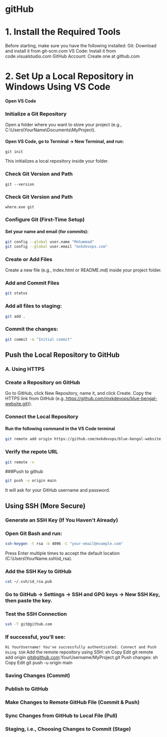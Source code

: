 # gitHub
# 1. Install the Required Tools

Before starting, make sure you have the following installed:
Git: Download and install it from git-scm.com
VS Code: Install it from code.visualstudio.com
GitHub Account: Create one at github.com

# 2. Set Up a Local Repository in Windows Using VS Code

#### Open VS Code
### Initialize a Git Repository

Open a folder where you want to store your project (e.g., C:\Users\YourName\Documents\MyProject).

#### Open VS Code, go to Terminal → New Terminal, and run:

```base
git init

```
This initializes a local repository inside your folder.

### Check Git Version and Path

```base
git --version
```
### Check Git Version and Path
```base
where.exe git
```
### Configure Git (First-Time Setup)
#### Set your name and email (for commits):

```bash
git config --global user.name "Mohammad"
git config --global user.email "mxkdevops.com"

```
###  Create or Add Files
Create a new file (e.g., index.html or README.md) inside your project folder.
### Add and Commit Files
```bash
git status
```
### Add all files to staging:
```bash
git add .
```

### Commit the changes:
```bash
git commit -m "Initial commit"
```

## Push the Local Repository to GitHub
###  A. Using HTTPS
### Create a Repository on GitHub

Go to GitHub, click New Repository, name it, and click Create.
Copy the HTTPS link from GitHub (e.g.,https://github.com/mxkdevops/blue-bengal-website.git)).

### Connect the Local Repository
####  Run the following command in the VS Code terminal
```bash
git remote add origin https://github.com/mxkdevops/blue-bengal-website.git

```
### Verify the repote URL
```bash
git remote -v
```
###Push to github 
```bash
git push -u origin main
```
It will ask for your GitHub username and password.

## Using SSH (More Secure)
### Generate an SSH Key (If You Haven't Already)

### Open Git Bash and run:
```bash
ssh-keygen -t rsa -b 4096 -C "your-email@example.com"
```
Press Enter multiple times to accept the default location (C:\Users\YourName\.ssh\id_rsa).

### Add the SSH Key to GitHub
```bash
cat ~/.ssh/id_rsa.pub
```

### Go to GitHub → Settings → SSH and GPG keys → New SSH Key, then paste the key.
### Test the SSH Connection

```bash
ssh -T git@github.com
```
### If successful, you’ll see:
``
Hi YourUsername! You've successfully authenticated.
Connect and Push Using SSH
``
Add the remote repository using SSH:
sh
Copy
Edit
git remote add origin git@github.com:YourUsername/MyProject.git
Push changes:
sh
Copy
Edit
git push -u origin main



### Saving Changes (Commit)
### Publish to GitHub 
### Make Changes to Remote GitHub File (Commit & Push)
### Sync Changes from GitHub to Local File (Pull)
### Staging, i.e., Choosing Changes to Commit (Stage)
